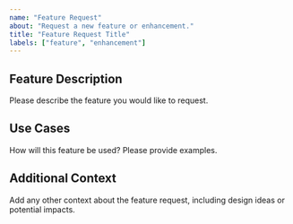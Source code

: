 ```yaml
---
name: "Feature Request"
about: "Request a new feature or enhancement."
title: "Feature Request Title"
labels: ["feature", "enhancement"]
---
```


## Feature Description
Please describe the feature you would like to request.

## Use Cases
How will this feature be used? Please provide examples.

## Additional Context
Add any other context about the feature request, including design ideas or potential impacts.
